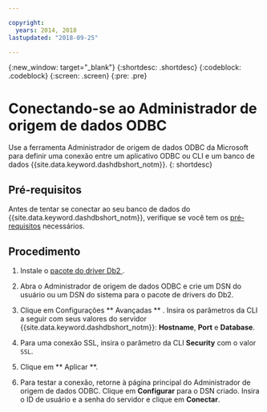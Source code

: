 ```yaml
---

copyright:
  years: 2014, 2018
lastupdated: "2018-09-25"

---
```


<!-- Attribute definitions --> 
{:new_window: target="_blank"}
{:shortdesc: .shortdesc}
{:codeblock: .codeblock}
{:screen: .screen}
{:pre: .pre}

# Conectando-se ao Administrador de origem de dados ODBC

Use a ferramenta Administrador de origem de dados ODBC da Microsoft para definir uma conexão entre um aplicativo ODBC ou CLI e um banco de dados {{site.data.keyword.dashdbshort_notm}}.
{: shortdesc}

## Pré-requisitos

Antes de tentar se conectar ao seu banco de dados do {{site.data.keyword.dashdbshort_notm}}, verifique se você tem os [pré-requisitos](connecting.html#prereqs) necessários.

<!-- Before you can connect to your database, you must perform the following steps:

- [Verify prerequisites](prereqs.html), including installing driver packages, configuring your local environment, and downloading SSL certificates (if needed)
- Collect [connection information](credentials.html), including database details such as host name and port numbers, and connection credentials such as user ID and password -->

## Procedimento

1. Instale o  [ pacote do driver Db2 ](driver_pkg.html).

2. Abra o Administrador de origem de dados ODBC e crie um DSN do usuário ou um DSN do sistema para o pacote de drivers do Db2.
    
3. Clique em Configurações  ** Avançadas ** . Insira os parâmetros da CLI a seguir com seus valores do servidor {{site.data.keyword.dashdbshort_notm}}: **Hostname**, **Port** e **Database**.
    
4. Para uma conexão SSL, insira o parâmetro da CLI **Security** com o valor `SSL`.
    
5. Clique em  ** Aplicar **.
    
6. Para testar a conexão, retorne à página principal do Administrador de origem de dados ODBC. Clique em **Configurar** para o DSN criado. Insira o ID de usuário e a senha do servidor e clique em **Conectar**.

